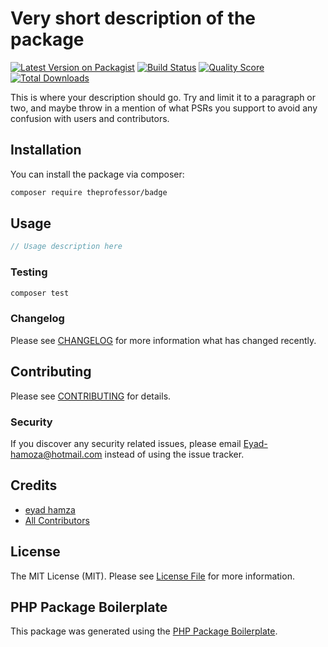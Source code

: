 # Very short description of the package

[![Latest Version on Packagist](https://img.shields.io/packagist/v/eyadhamza/myfirstpackage.svg?style=flat-square)](https://packagist.org/packages/eyadhamza/myfirstpackage)
[![Build Status](https://img.shields.io/travis/eyadhamza/myfirstpackage/master.svg?style=flat-square)](https://travis-ci.org/eyadhamza/myfirstpackage)
[![Quality Score](https://img.shields.io/scrutinizer/g/eyadhamza/myfirstpackage.svg?style=flat-square)](https://scrutinizer-ci.com/g/eyadhamza/myfirstpackage)
[![Total Downloads](https://img.shields.io/packagist/dt/eyadhamza/myfirstpackage.svg?style=flat-square)](https://packagist.org/packages/eyadhamza/myfirstpackage)

This is where your description should go. Try and limit it to a paragraph or two, and maybe throw in a mention of what PSRs you support to avoid any confusion with users and contributors.

## Installation

You can install the package via composer:

```bash
composer require theprofessor/badge
```

## Usage

``` php
// Usage description here
```

### Testing

``` bash
composer test
```

### Changelog

Please see [CHANGELOG](CHANGELOG.md) for more information what has changed recently.

## Contributing

Please see [CONTRIBUTING](CONTRIBUTING.md) for details.

### Security

If you discover any security related issues, please email Eyad-hamoza@hotmail.com instead of using the issue tracker.

## Credits

- [eyad hamza](https://github.com/eyadhamza)
- [All Contributors](../../contributors)

## License

The MIT License (MIT). Please see [License File](LICENSE.md) for more information.

## PHP Package Boilerplate

This package was generated using the [PHP Package Boilerplate](https://laravelpackageboilerplate.com).
